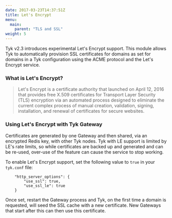 ```yaml
---
date: 2017-03-23T14:37:51Z
title: Let's Encrypt
menu:
  main:
    parent: "TLS and SSL"
weight: 5
---
```


Tyk v2.3 introduces experimental Let's Encrypt support. This module allows Tyk to automatically provision SSL certificates for domains as set for domains in a Tyk configuration using the ACME protocol and the Let's Encrypt service.

### What is Let's Encrypt?

> Let's Encrypt is a certificate authority that launched on April 12, 2016 that provides free X.509 certificates for Transport Layer Security (TLS) encryption via an automated process designed to eliminate the current complex process of manual creation, validation, signing, installation, and renewal of certificates for secure websites.

### Using Let's Encrypt with Tyk Gateway

Certificates are generated by one Gateway and then shared, via an encrypted Redis key, with other Tyk nodes. Tyk with LE support is limited by LE's rate limits, so while certificates are backed up and generated and can be re-used, over-use of the feature can cause the service to stop working.

To enable Let's Encrypt support, set the following value to `true` in your `tyk.conf` file:
```
    "http_server_options": {
        "use_ssl": true,
        "use_ssl_le": true
    }
```

Once set, restart the Gateway process and Tyk, on the first time a domain is requested, will seed the SSL cache with a new certificate. New Gateways that start after this can then use this certificate.
